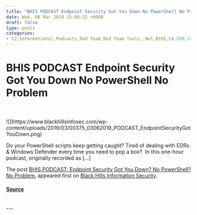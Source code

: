 ```yaml
---
title: "BHIS PODCAST Endpoint Security Got You Down No PowerShell No Problem"
date: Wed, 06 Mar 2019 15:08:32 +0000
draft: false
type: posts
categories: 
- C2,Informational,Podcasts,Red Team,Red Team Tools,.Net,BYOI,C#,EDR,IronPython,Marcello Salvati,PowerShell,SILENTTRINITY,Tradecraft,Windows Defender
---
```

# BHIS PODCAST Endpoint Security Got You Down No PowerShell No Problem

<br/>

<br/>
![](https://www.blackhillsinfosec.com/wp-content/uploads/2019/03/00375_03062019_PODCAST_EndpointSecurityGotYouDown.png)

Do your PowerShell scripts keep getting caught? Tired of dealing with EDRs & Windows Defender every time you need to pop a box?  In this one-hour podcast, originally recorded as \[…\]

The post [BHIS PODCAST: Endpoint Security Got You Down? No PowerShell? No Problem.](https://www.blackhillsinfosec.com/bhis-podcast-endpoint-security-got-you-down-no-powershell-no-problem/) appeared first on [Black Hills Information Security](https://www.blackhillsinfosec.com).

#### [Source](https://www.blackhillsinfosec.com/bhis-podcast-endpoint-security-got-you-down-no-powershell-no-problem/)

<br/>
---
